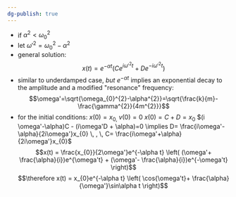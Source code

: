 ```yaml
---
dg-publish: true
---
```


- if $\alpha^2<\omega_0^2$
- let $\omega'^{2} =\omega_{0}^{2}-\alpha^{2}$
- general solution: 
$$x(t)= e^{-\alpha t}(Ce^{i\omega'^{2}t}+De^{-i\omega'^{2}t})$$
- similar to underdamped case, *but* $e^{-\alpha t}$ implies an exponential decay to the amplitude and a modified "resonance" frequency: 
$$\omega'=\sqrt{\omega_{0}^{2}-\alpha^{2}}=\sqrt{\frac{k}{m}- \frac{\gamma^{2}}{4m^{2}}}$$
- for the initial conditions: $x(0)=x_{0,}\;v(0)=0$
		$x(0)=C+D=x_0$
		$(i \omega'-\alpha)C - (i\omega'D + \alpha)=0 \implies D= \frac{i\omega'-\alpha}{2i\omega'}x_{0} \, , \, C= \frac{i\omega'+\alpha}{2i\omega'}x_{0}$ 
$$x(t) = \frac{x_{0}}{2\omega'}e^{-\alpha t} \left( (\omega'+ \frac{\alpha}{i})e^{\omega't} + (\omega'- \frac{\alpha}{i})e^{-\omega't} \right)$$
$$\therefore x(t) = x_{0}e^{-\alpha t} \left( \cos{\omega't}+ \frac{\alpha}{\omega'}\sin\alpha t \right)$$ 